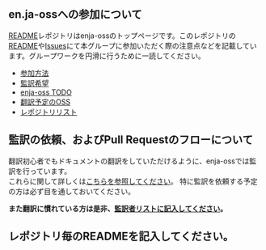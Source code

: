 ## en.ja-ossへの参加について

[README](https://github.com/enja-oss/README)レポジトリはenja-ossのトップページです。このレポジトリの[README](https://github.com/enja-oss/README/blob/master/readme.md)や[Issues](https://github.com/enja-oss/README/issues)にて本グループに参加いただく際の注意点などを記載しています。グループワークを円滑に行うために一読してください。  

- [参加方法](https://github.com/enja-oss/README/blob/master/readme.md#%E5%8F%82%E5%8A%A0%E6%96%B9%E6%B3%95)
- [監訳希望](https://github.com/enja-oss/README/blob/master/readme.md#%E7%9B%A3%E8%A8%B3%E5%B8%8C%E6%9C%9B)
- [enja-oss TODO](https://github.com/enja-oss/README/blob/master/readme.md#enja-oss-todo)
- [翻訳予定のOSS](https://github.com/enja-oss/README/blob/master/readme.md#%E7%BF%BB%E8%A8%B3%E4%BA%88%E5%AE%9A%E3%81%AEoss)
- [レポジトリリスト](https://github.com/enja-oss/README/blob/master/readme.md#%E3%83%AC%E3%83%9D%E3%82%B8%E3%83%88%E3%83%AA%E3%83%AA%E3%82%B9%E3%83%88)

## 監訳の依頼、およびPull Requestのフローについて

翻訳初心者でもドキュメントの翻訳をしていただけるように、enja-ossでは監訳を行っています。  
これらに関して詳しくは[こちらを参照してください](https://github.com/enja-oss/README/wiki/Review-and-Pull-Request-Flow)。
特に監訳を依頼する予定の方は必ず目を通しておいてください。

**また翻訳に慣れている方は是非、[監訳者リストに記入してください](https://github.com/enja-oss/README/issues/5)。**

## レポジトリ毎のREADMEを記入してください。
